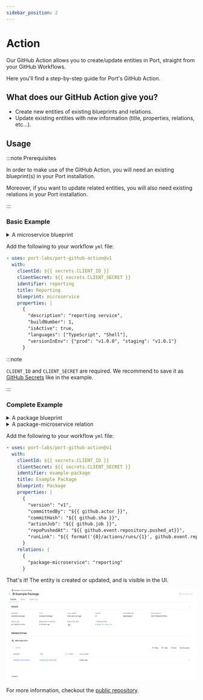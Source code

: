 ```yaml
---
sidebar_position: 2
---
```


# Action

Our GitHub Action allows you to create/update entities in Port, straight from your GitHub Workflows.

Here you'll find a step-by-step guide for Port's GitHub Action.

## What does our GitHub Action give you?

- Create new entities of existing blueprints and relations.
- Update existing entities with new information (title, properties, relations, etc...).

## Usage

:::note Prerequisites

In order to make use of the GitHub Action, you will need an existing blueprint(s) in your Port installation.

Moreover, if you want to update related entities, you will also need existing relations in your Port installation.

:::


### Basic Example

<details>
<summary> A microservice blueprint </summary>
In this example, you can see how a microservice blueprint is defined.

#### Microservice blueprint

```json showLineNumbers
{
    "identifier": "microservice",
    "title": "Microservice",
    "icon": "Github",
    "schema": {
        "properties": {
            "description": {
                "type": "string",
                "title": "Description"
            },
            "buildNumber": {
                "type": "number",
                "title": "Build Number"
            },
            "isActive": {
                "type": "boolean",
                "title": "Is Active"
            },
            "languages": {
                "type": "array",
                "title": "Languages"
            },
            "versionInEnv": {
                "type": "object",
                "title": "Version In Env"
            }
        },
        "required": ["description"]
    },
    "formulaProperties": {}
}
```
:::
</details>

Add the following to your workflow `yml` file:

```yaml showLineNumbers
- uses: port-labs/port-github-action@v1
  with:
    clientId: ${{ secrets.CLIENT_ID }}
    clientSecret: ${{ secrets.CLIENT_SECRET }}
    identifier: reporting
    title: Reporting
    blueprint: microservice
    properties: |
      {
        "description": "reporting service",
        "buildNumber": 1,
        "isActive": true,
        "languages": ["TypeScript", "Shell"],
        "versionInEnv": {"prod": "v1.0.0", "staging": "v1.0.1"}
      }
```

:::note

`CLIENT_ID` and `CLIENT_SECRET` are required. We recommend to save it as [GitHub Secrets](https://docs.github.com/en/actions/security-guides/encrypted-secrets) like in the example.

:::

### Complete Example

<details>
<summary> A package blueprint </summary>
In this example, you can see how a package blueprint is defined.

#### Package blueprint

```json showLineNumbers
{
    "identifier": "Package",
    "title": "Package",
    "icon": "Package",
    "schema": {
        "properties": {
            "version": {
                "type": "string",
                "title": "Version"
            },
            "committedBy": {
                "type": "string",
                "title": "Committed By"
            },
            "commitHash": {
                "type": "string",
                "title": "Commit Hash"
            },
            "actionJob": {
                "type": "string",
                "title": "Action Job"
            },
            "repoPushedAt": {
                "type": "string",
                "format": "date-time",
                "title": "Repository Pushed At"
            },
            "runLink": {
                "type": "string",
                "format": "url",
                "title": "Action Run Link"
            }
        },
        "required": []
    },
    "formulaProperties": {}
}
```
</details>

<details>
<summary> A package-microservice relation </summary>
In this example, you can see how a package-microservice relation is defined.

#### Relation package-microservice

```json showLineNumbers
{
    "title": "Used In",
    "identifier": "package-microservice",
    "source": "Package",
    "target": "Microservice",
    "required": false,
    "many": false
}
```
:::
</details>

Add the following to your workflow `yml` file:

```yaml showLineNumbers
- uses: port-labs/port-github-action@v1
  with:
    clientId: ${{ secrets.CLIENT_ID }}
    clientSecret: ${{ secrets.CLIENT_SECRET }}
    identifier: example-package
    title: Example Package
    blueprint: Package
    properties: |
      {
        "version": "v1",
        "committedBy": "${{ github.actor }}",
        "commitHash": "${{ github.sha }}",
        "actionJob": "${{ github.job }}",
        "repoPushedAt": "${{ github.event.repository.pushed_at}}",
        "runLink": "${{ format('{0}/actions/runs/{1}', github.event.repository.html_url, github.run_id) }}"
      }
    relations: |
      {
        "package-microservice": "reporting"
      }
```


That's it! The entity is created or updated, and is visible in the UI.

![Entity](../../../static/img/integrations/github-action/CreatedEntity.png)

For more information, checkout the [public repository](https://github.com/port-labs/port-github-action).
